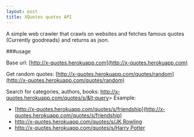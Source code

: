 ```yaml
---
layout: post
title: XQuotes quotes API
---
```


A simple web crawler that crawls on websites and fetches famous quotes (Currently goodreads) and returns as json.

###usage

Base url: [http://x-quotes.herokuapp.com](http://x-quotes.herokuapp.com)

Get random quotes: [http://x-quotes.herokuapp.com/quotes/random](http://x-quotes.herokuapp.com/quotes/random)

Search for categories, authors, books: http://x-quotes.herokuapp.com/quotes/s/&lt;query&gt;
  Example:
  - [http://x-quotes.herokuapp.com/quotes/s/friendship](http://x-quotes.herokuapp.com/quotes/s/friendship)
  - [http://x-quotes.herokuapp.com/quotes/s/JK Rowling](http://x-quotes.herokuapp.com/quotes/s/JK+rowling)
  - [http://x-quotes.herokuapp.com/quotes/s/Harry Potter](http://x-quotes.herokuapp.com/quotes/s/Harry+potter)
           
